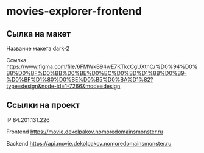 # movies-explorer-frontend

## Сылка на макет

Название макета dark-2

Ссылка https://www.figma.com/file/6FMWkB94wE7KTkcCgUXtnC/%D0%94%D0%B8%D0%BF%D0%BB%D0%BE%D0%BC%D0%BD%D1%8B%D0%B9-%D0%BF%D1%80%D0%BE%D0%B5%D0%BA%D1%82?type=design&node-id=1-7266&mode=design

## Ссылки на проект

IP 84.201.131.226

Frontend https://movie.dekolpakov.nomoredomainsmonster.ru

Backend https://api.movie.dekolpakov.nomoredomainsmonster.ru
